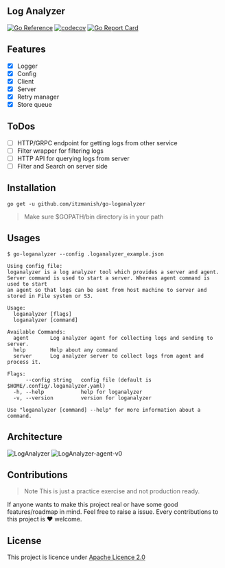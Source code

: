 ## Log Analyzer

[![Go Reference](https://pkg.go.dev/badge/github.com/itzmanish/go-loganalyzer.svg)](https://pkg.go.dev/github.com/itzmanish/go-loganalyzer) [![codecov](https://codecov.io/gh/itzmanish/go-loganalyzer/branch/master/graph/badge.svg?token=7434KW1MLY)](https://codecov.io/gh/itzmanish/go-loganalyzer) [![Go Report Card](https://goreportcard.com/badge/github.com/itzmanish/go-loganalyzer)](https://goreportcard.com/report/github.com/itzmanish/go-loganalyzer)

## Features

- [x] Logger
- [x] Config
- [x] Client
- [x] Server
- [x] Retry manager
- [x] Store queue

## ToDos

- [ ] HTTP/GRPC endpoint for getting logs from other service
- [ ] Filter wrapper for filtering logs
- [ ] HTTP API for querying logs from server
- [ ] Filter and Search on server side

## Installation

```
go get -u github.com/itzmanish/go-loganalyzer
```

> Make sure $GOPATH/bin directory is in your path

## Usages

```
$ go-loganalyzer --config .loganalyzer_example.json

Using config file:
loganalyzer is a log analyzer tool which provides a server and agent.
Server command is used to start a server. Whereas agent command is used to start
an agent so that logs can be sent from host machine to server and stored in File system or S3.

Usage:
  loganalyzer [flags]
  loganalyzer [command]

Available Commands:
  agent       Log analyzer agent for collecting logs and sending to server.
  help        Help about any command
  server      Log analyzer server to collect logs from agent and process it.

Flags:
      --config string   config file (default is $HOME/.config/.loganalyzer.yaml)
  -h, --help            help for loganalyzer
  -v, --version         version for loganalyzer

Use "loganalyzer [command] --help" for more information about a command.
```

## Architecture

![LogAnalyzer](https://user-images.githubusercontent.com/12438068/123430818-3e56c380-d5e6-11eb-9020-83b00984deea.png)
![LogAnalyzer-agent-v0](https://user-images.githubusercontent.com/12438068/123430891-4f073980-d5e6-11eb-8b7c-ead15c3adf8f.png)

## Contributions

> Note
> This is just a practice exercise and not production ready.

If anyone wants to make this project real or have some good features/roadmap in mind. Feel free to raise a issue.
Every contributions to this project is ❤️ welcome.

## License

This project is licence under [Apache Licence 2.0](https://github.com/itzmanish/go-loganalyzer/blob/master/LICENSE)
